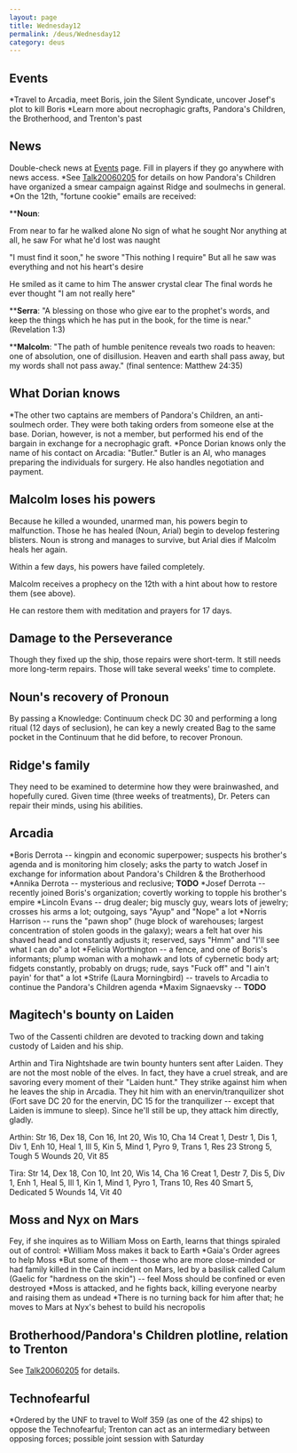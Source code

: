 ```yaml
---
layout: page
title: Wednesday12
permalink: /deus/Wednesday12
category: deus
---
```

## Events

*Travel to Arcadia, meet Boris, join the Silent Syndicate, uncover Josef's plot to kill Boris
*Learn more about necrophagic grafts, Pandora's Children, the Brotherhood, and Trenton's past


## News

Double-check news at [Events](Events) page. Fill in players if they go anywhere with news access.
*See [Talk20060205](Talk20060205) for details on how Pandora's Children have organized a smear campaign against Ridge and soulmechs in general.
*On the 12th, &quot;fortune cookie&quot; emails are received:

**__Noun__:

From near to far he walked alone
No sign of what he sought
Nor anything at all, he saw
For what he'd lost was naught

&quot;I must find it soon,&quot; he swore
&quot;This nothing I require&quot;
But all he saw was everything
and not his heart's desire

He smiled as it came to him
The answer crystal clear
The final words he ever thought
&quot;I am not really here&quot;

**__Serra__: &quot;A blessing on those who give ear to the prophet's words, and keep the things which he has put in the book, for the time is near.&quot; (Revelation 1:3)

**__Malcolm__: &quot;The path of humble penitence reveals two roads to heaven: one of absolution, one of disillusion. Heaven and earth shall pass away, but my words shall not pass away.&quot; (final sentence: Matthew 24:35)


## What Dorian knows

*The other two captains are members of Pandora's Children, an anti-soulmech order. They were both taking orders from someone else at the base. Dorian, however, is not a member, but performed his end of the bargain in exchange for a necrophagic graft.
*Ponce Dorian knows only the name of his contact on Arcadia: &quot;Butler.&quot; Butler is an AI, who manages preparing the individuals for surgery. He also handles negotiation and payment.


## Malcolm loses his powers

Because he killed a wounded, unarmed man, his powers begin to malfunction. Those he has healed (Noun, Arial) begin to develop festering blisters. Noun is strong and manages to survive, but Arial dies if Malcolm heals her again.

Within a few days, his powers have failed completely.

Malcolm receives a prophecy on the 12th with a hint about how to restore them (see above).

He can restore them with meditation and prayers for 17 days.


## Damage to the Perseverance

Though they fixed up the ship, those repairs were short-term. It still needs more long-term repairs. Those will take several weeks' time to complete.


## Noun's recovery of Pronoun

By passing a Knowledge: Continuum check DC 30 and performing a long ritual (12 days of seclusion), he can key a newly created Bag to the same pocket in the Continuum that he did before, to recover Pronoun.


## Ridge's family

They need to be examined to determine how they were brainwashed, and hopefully cured. Given time (three weeks of treatments), Dr. Peters can repair their minds, using his abilities.


## Arcadia

*Boris Derrota -- kingpin and economic superpower; suspects his brother's agenda and is monitoring him closely; asks the party to watch Josef in exchange for information about Pandora's Children &amp; the Brotherhood
*Annika Derrota -- mysterious and reclusive; __TODO__
*Josef Derrota -- recently joined Boris's organization; covertly working to topple his brother's empire
*Lincoln Evans -- drug dealer; big muscly guy, wears lots of jewelry; crosses his arms a lot; outgoing, says &quot;Ayup&quot; and &quot;Nope&quot; a lot
*Norris Harrison -- runs the &quot;pawn shop&quot; (huge block of warehouses; largest concentration of stolen goods in the galaxy); wears a felt hat over his shaved head and constantly adjusts it; reserved, says &quot;Hmm&quot; and &quot;I'll see what I can do&quot; a lot
*Felicia Worthington -- a fence, and one of Boris's informants; plump woman with a mohawk and lots of cybernetic body art; fidgets constantly, probably on drugs; rude, says &quot;Fuck off&quot; and &quot;I ain't payin' for that&quot; a lot 
*Strife (Laura Morningbird) -- travels to Arcadia to continue the Pandora's Children agenda
*Maxim Signaevsky -- __TODO__

## Magitech's bounty on Laiden

Two of the Cassenti children are devoted to tracking down and taking custody of Laiden and his ship.

Arthin and Tira Nightshade are twin bounty hunters sent after Laiden. They are not the most noble of the elves. In fact, they have a cruel streak, and are savoring every moment of their &quot;Laiden hunt.&quot; They strike against him when he leaves the ship in Arcadia. They hit him with an enervin/tranquilizer shot (Fort save DC 20 for the enervin, DC 15 for the tranquilizer -- except that Laiden is immune to sleep). Since he'll still be up, they attack him directly, gladly.

Arthin:
Str 16, Dex 18, Con 16, Int 20, Wis 10, Cha 14
Creat 1, Destr 1, Dis 1, Div 1, Enh 10, Heal 1, Ill 5, Kin 5, Mind 1, Pyro 9, Trans 1, Res 23
Strong 5, Tough 5
Wounds 20, Vit 85

Tira:
Str 14, Dex 18, Con 10, Int 20, Wis 14, Cha 16
Creat 1, Destr 7, Dis 5, Div 1, Enh 1, Heal 5, Ill 1, Kin 1, Mind 1, Pyro 1, Trans 10, Res 40
Smart 5, Dedicated 5
Wounds 14, Vit 40


## Moss and Nyx on Mars

Fey, if she inquires as to William Moss on Earth, learns that things spiraled out of control:
*William Moss makes it back to Earth
*Gaia's Order agrees to help Moss
*But some of them -- those who are more close-minded or had family killed in the Cain incident on Mars, led by a basilisk called Calum (Gaelic for &quot;hardness on the skin&quot;) -- feel Moss should be confined or even destroyed
*Moss is attacked, and he fights back, killing everyone nearby and raising them as undead
*There is no turning back for him after that; he moves to Mars at Nyx's behest to build his necropolis


## Brotherhood/Pandora's Children plotline, relation to Trenton

See [Talk20060205](Talk20060205) for details.


## Technofearful

*Ordered by the UNF to travel to Wolf 359 (as one of the 42 ships) to oppose the Technofearful; Trenton can act as an intermediary between opposing forces; possible joint session with Saturday 

